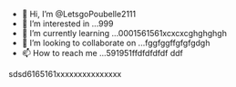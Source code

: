 - 👋 Hi, I’m @LetsgoPoubelle2111
- 👀 I’m interested in ...999
- 🌱 I’m currently learning ...0001561561xcxcxcghghghgh
- 💞️ I’m looking to collaborate on ...fggfggffgfgfgdgh
- 📫 How to reach me ...591951ffdfdfdfdf
ddf
<!---
LetsgoPoubelle2111/LetsgoPoubelle2111 is a ✨ special ✨ repository because its `README.md` (this file) appears on your GitHub profile.
You can click the Preview link to take a look at your changes.vvvv
--->
sdsd6165161xxxxxxxxxxxxxxx
